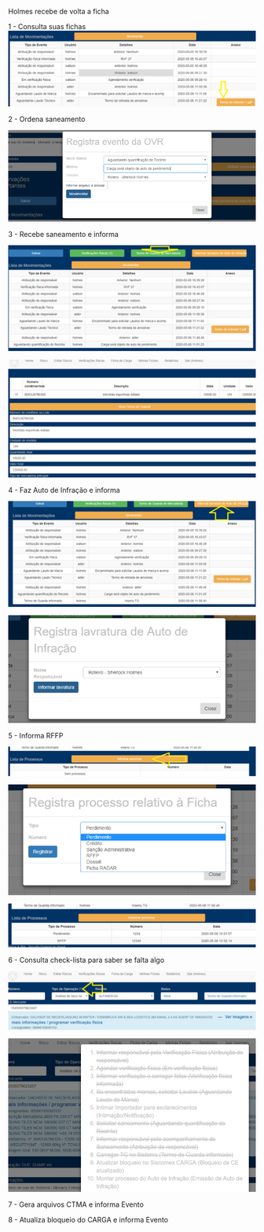 Holmes recebe de volta a ficha

1 - Consulta suas fichas
![Minhas fichas](../../images/d2c.png)

2 - Ordena saneamento

![Evento OVR](../../images/e2.png)

3 - Recebe saneamento e informa

![Evento OVR](../../images/e3.png)

![Evento OVR](../../images/e3b.png)

4 - Faz Auto de Infração e informa

![Evento OVR](../../images/e4.png)

![Evento OVR](../../images/e4b.png)

5 - Informa RFFP

![Processo OVR](../../images/e5.png)

![Processo OVR](../../images/e5b.png)

![Processo OVR](../../images/e5c.png)

6 - Consulta check-lista para saber se falta algo

![Roteiro OVR](../../images/e6.png)

![Roteiro OVR](../../images/e6b.png)

7 - Gera arquivos CTMA e informa Evento

8 - Atualiza bloqueio do CARGA e informa Evento
